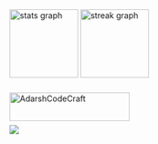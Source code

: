 <div align="left">
  <img src="https://github-readme-stats.vercel.app/api?username=AdarshCodeCraft&hide_title=false&hide_rank=false&show_icons=true&include_all_commits=true&count_private=true&disable_animations=false&theme=tokyonight&locale=en&hide_border=false" height="120" alt="stats graph"  />
  <img src="https://streak-stats.demolab.com?user=AdarshCodeCraft&locale=en&mode=daily&theme=dracula&hide_border=false&border_radius=5" height="120" alt="streak graph"  />
</div>

###

<p><a href="https://www.buymeacoffee.com/AdarshCodeCraft"> <img align="left" src="https://cdn.buymeacoffee.com/buttons/v2/default-yellow.png" height="50" width="210" alt="AdarshCodeCraft" /></a></p><br><br>


###

<img align="left" src="https://profile-counter.glitch.me/AdarshCodeCraft/count.svg?"  />

###


